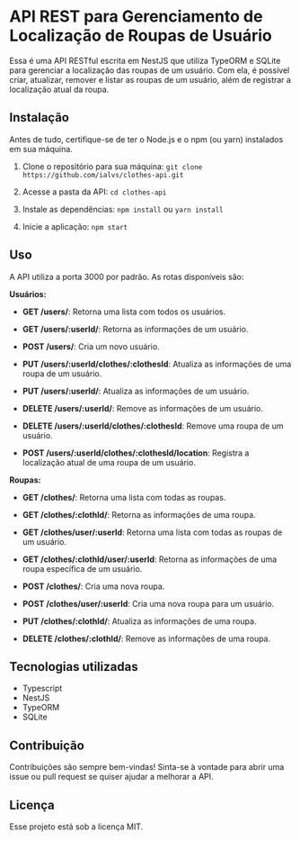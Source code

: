 # API REST para Gerenciamento de Localização de Roupas de Usuário

Essa é uma API RESTful escrita em NestJS que utiliza TypeORM e SQLite para gerenciar a localização das roupas de um usuário. Com ela, é possível criar, atualizar, remover e listar as roupas de um usuário, além de registrar a localização atual da roupa.

## Instalação

Antes de tudo, certifique-se de ter o Node.js e o npm (ou yarn) instalados em sua máquina.

1. Clone o repositório para sua máquina:
`git clone https://github.com/ialvs/clothes-api.git`

2. Acesse a pasta da API:
`cd clothes-api`

3. Instale as dependências:
`npm install` ou `yarn install`

4. Inicie a aplicação:
`npm start`

## Uso

A API utiliza a porta 3000 por padrão. As rotas disponíveis são:

**Usuários:**

- **GET /users/**: Retorna uma lista com todos os usuários.
- **GET /users/:userId/**: Retorna as informações de um usuário.


- **POST /users/**: Cria um novo usuário.

- **PUT /users/:userId/clothes/:clothesId**: Atualiza as informações de uma roupa de um usuário.
- **PUT /users/:userId/**: Atualiza as informações de um usuário.
- **DELETE /users/:userId/**: Remove as informações de um usuário.
- **DELETE /users/:userId/clothes/:clothesId**: Remove uma roupa de um usuário.
- **POST /users/:userId/clothes/:clothesId/location**: Registra a localização atual de uma roupa de um usuário.

**Roupas:**
- **GET /clothes/**: Retorna uma lista com todas as roupas.
- **GET /clothes/:clothId/**: Retorna as informações de uma roupa.
- **GET /clothes/user/:userId**: Retorna uma lista com todas as roupas de um usuário.
- **GET /clothes/:clothId/user/:userId**: Retorna as informações de uma roupa específica de um usuário.
- **POST /clothes/**: Cria uma nova roupa.

- **POST /clothes/user/:userId**: Cria uma nova roupa para um usuário.

- **PUT /clothes/:clothId/**: Atualiza as informações de uma roupa.
- **DELETE /clothes/:clothId/**: Remove as informações de uma roupa.


## Tecnologias utilizadas

- Typescript
- NestJS
- TypeORM
- SQLite

## Contribuição

Contribuições são sempre bem-vindas! Sinta-se à vontade para abrir uma issue ou pull request se quiser ajudar a melhorar a API.

## Licença

Esse projeto está sob a licença MIT.
